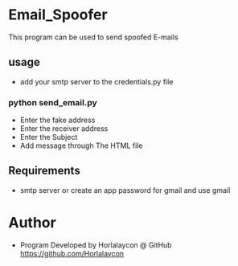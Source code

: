 # Email_Spoofer
This program can be used to send spoofed E-mails

## usage
- add your smtp server to the credentials.py file
### python send_email.py
- Enter the fake address
- Enter the receiver address
- Enter the Subject
- Add message through The HTML file

## Requirements
- smtp server or create an app password for gmail and use gmail
# Author
- Program Developed by Horlalaycon @ GitHub https://github.com/Horlalaycon
